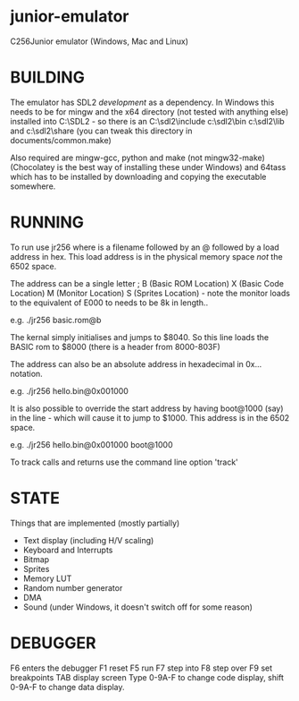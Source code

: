 # junior-emulator

C256Junior emulator (Windows, Mac and Linux)

BUILDING
========

The emulator has SDL2 *development* as a dependency. In Windows this needs to be for mingw and the x64 directory (not tested with anything else) 
installed into C:\SDL2 - so there is an C:\sdl2\include c:\sdl2\bin c:\sdl2\lib and c:\sdl2\share (you can tweak this directory in documents/common.make)

Also required are mingw-gcc, python and make (not mingw32-make) (Chocolatey is the best way of installing these under Windows) and 64tass which has to 
be installed by downloading and copying the executable somewhere.

RUNNING
=======

To run use jr256 <file> <file> <file> where <file> is a filename followed by an @ followed by a load address in hex. This load address is in
the physical memory space *not* the 6502 space.

The address can be a single letter ; B (Basic ROM Location) X (Basic Code Location) M (Monitor Location) S (Sprites Location) - note the monitor
loads to the equivalent of E000 to needs to be 8k in length..

e.g. ./jr256 basic.rom@b

The kernal simply initialises and jumps to $8040. So this line loads the BASIC rom to $8000 (there is a header from 8000-803F)

The address can also be an absolute address in hexadecimal in 0x... notation.

e.g. ./jr256 hello.bin@0x001000

It is also possible to override the start address by having boot@1000 (say) in the line - which will cause it to jump to $1000. This address is in the 6502 space.

e.g. ./jr256 hello.bin@0x001000 boot@1000

To track calls and returns use the command line option 'track'

STATE
=====

Things that are implemented (mostly partially)

- Text display (including H/V scaling)
- Keyboard and Interrupts
- Bitmap
- Sprites
- Memory LUT
- Random number generator
- DMA
- Sound (under Windows, it doesn't switch off for some reason)

DEBUGGER
========

F6 enters the debugger
F1 reset
F5 run
F7 step into
F8 step over
F9 set breakpoints
TAB display screen
Type 0-9A-F to change code display, shift 0-9A-F to change data display.
